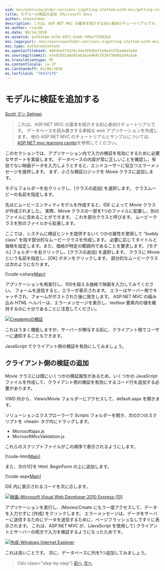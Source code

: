 ```yaml
---
uid: mvc/overview/older-versions-1/getting-started-with-mvc/getting-started-with-mvc-part7
title: モデルへの検証の追加 |Microsoft Docs
author: shanselman
description: これは、ASP.NET MVC の基本を紹介する初心者向けチュートリアルです。 データベースを読み書きする単純な web アプリケーションを作成します。
ms.author: riande
ms.date: 08/14/2010
ms.assetid: aa7b3e8e-e23d-49f1-b160-f99a7f2982bd
msc.legacyurl: /mvc/overview/older-versions-1/getting-started-with-mvc/getting-started-with-mvc-part7
msc.type: authoredcontent
ms.openlocfilehash: 9403be574324c34edf93bef1e0e4fd7ba68a3a9d
ms.sourcegitcommit: e7e91932a6e91a63e2e46417626f39d6b244a3ab
ms.translationtype: MT
ms.contentlocale: ja-JP
ms.lasthandoff: 03/06/2020
ms.locfileid: "78437278"
---
```

# <a name="adding-validation-to-the-model"></a>モデルに検証を追加する

[Scott マン Selman](https://github.com/shanselman)

> これは、ASP.NET MVC の基本を紹介する初心者向けチュートリアルです。 データベースを読み書きする単純な web アプリケーションを作成します。 他の ASP.NET MVC のチュートリアルとサンプルについては、 [ASP.NET mvc learning center](../../../index.md)を参照してください。

このセクションでは、アプリケーション内で入力の検証を有効にするために必要なサポートを実装します。 データベースの内容が常に正しいことを確認し、有効でない映画データを入力しようとすると、エンドユーザーに役立つエラーメッセージを提供します。 まず、小さな検証ロジックを Movie クラスに追加します。

モデルフォルダーを右クリックし、[クラスの追加] を選択します。 クラスムービーの名前を指定します。

先ほどムービーエンティティモデルを作成すると、IDE によって Movie クラスが作成されました。 実際、Movie クラスの一部を1つのファイルに配置し、別のファイルに含めることができます。 これを部分クラスと呼びます。 ムービークラスを別のファイルから拡張します。

ここでは、システムに検証ヒントを提供するいくつかの属性を使用して "buddy class" を指す部分的なムービークラスを作成します。 必要に応じてタイトルと価格を設定します。また、価格が特定の範囲内であることを要求します。 [モデル] フォルダーを右クリックし、[クラスの追加] を選択します。 クラスに Movie という名前を指定し、[OK] ボタンをクリックします。 部分的なムービークラスは次のようになります。

[!code-csharp[Main](getting-started-with-mvc-part7/samples/sample1.cs)]

アプリケーションを再実行し、100を超える価格で映画を入力してみてください。 フォームを送信すると、エラーが表示されます。 エラーはサーバー側でキャッチされ、フォームがポストされた後に発生します。 ASP.NET MVC の組み込み HTML ヘルパーは、エラーメッセージを表示し、textbox 要素内の値を維持するのに十分であることに注意してください。

[![Createmoの検証](getting-started-with-mvc-part7/_static/image2.png)](getting-started-with-mvc-part7/_static/image1.png)

これはうまく機能しますが、サーバーが関与する前に、クライアント側でユーザーに通知することもできます。

JavaScript でクライアント側の検証を有効にしてみましょう。

## <a name="adding-client-side-validation"></a>クライアント側の検証の追加

Movie クラスには既にいくつかの検証属性があるため、いくつかの JavaScript ファイルを作成して、クライアント側の検証を有効にするコード行を追加する必要があります。

VWD 内から、Views/Movie フォルダーにアクセスして、default.aspx を開きます。

ソリューションエクスプローラーで Scripts フォルダーを開き、次の3つのスクリプトを &lt;head&gt; タグ内にドラッグします。

- Microsoftajax.js
- MicrosoftMvcValidation.js

これらのスクリプトファイルがこの順序で表示されるようにします。

[!code-html[Main](getting-started-with-mvc-part7/samples/sample2.html)]

また、次の1行を Html. BeginForm の上に追加します。

[!code-aspx[Main](getting-started-with-mvc-part7/samples/sample3.aspx)]

IDE 内に表示されるコードを次に示します。

[![映画-Microsoft Visual Web Developer 2010 Express (10)](getting-started-with-mvc-part7/_static/image4.png)](getting-started-with-mvc-part7/_static/image3.png)

アプリケーションを実行し、/Movies/Create にもう一度アクセスして、データを入力せずに [作成] をクリックします。 エラーメッセージは、データをサーバーに送信するためにデータを送信するために、ページフラッシュなしですぐに表示されます。 これは、ASP.NET MVC が、(JavaScript を使用して) クライアントとサーバーの両方で入力を検証するようになったためです。

[![作成-Windows Internet Explorer](getting-started-with-mvc-part7/_static/image6.png)](getting-started-with-mvc-part7/_static/image5.png)

これは良いことです。 次に、データベースに列を1つ追加してみましょう。

> [!div class="step-by-step"]
> [前へ](getting-started-with-mvc-part6.md)
> [次へ](getting-started-with-mvc-part8.md)
